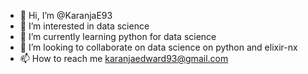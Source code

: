 - 👋 Hi, I’m @KaranjaE93
- 👀 I’m interested in data science
- 🌱 I’m currently learning python for data science
- 💞️ I’m looking to collaborate on data science on python and elixir-nx
- 📫 How to reach me karanjaedward93@gmail.com

<!---
KaranjaE93/KaranjaE93 is a ✨ special ✨ repository because its `README.md` (this file) appears on your GitHub profile.
You can click the Preview link to take a look at your changes.
--->
